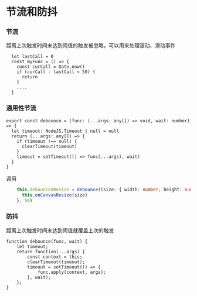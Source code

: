 # 节流和防抖

### 节流

距离上次触发时间未达到阈值的触发被忽略，可以用来处理滚动、滑动事件

```tsx
  let lastCall = 0
  const myFunc = () => {
    const curCall = Date.now()
    if (curCall - lastCall < 50) {
      return
    }
    ....
  }
```



### 通用性节流

```tsx
export const debounce = (func: (...args: any[]) => void, wait: number) => {
  let timeout: NodeJS.Timeout | null = null
  return (...args: any[]) => {
    if (timeout !== null) {
      clearTimeout(timeout)
    }
    timeout = setTimeout(() => func(...args), wait)
  }
}

```

调用

```ts
    this.debouncedResize = debounce((size: { width: number; height: number }) => {
      this.onCanvasResize(size)
    }, 50)
```





### 防抖

距离上次触发时间未达到阈值就覆盖上次的触发

```tsx
function debounce(func, wait) {
    let timeout;
    return function(...args) {
        const context = this;
        clearTimeout(timeout);
        timeout = setTimeout(() => {
            func.apply(context, args);
        }, wait);
    };
}
```

